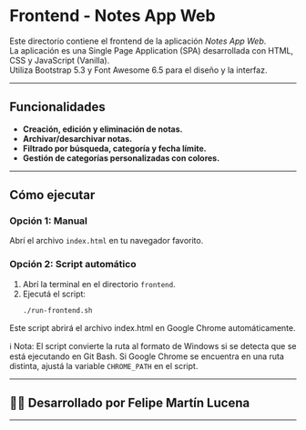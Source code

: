 # Frontend - Notes App Web

Este directorio contiene el frontend de la aplicación *Notes App Web*.  
La aplicación es una Single Page Application (SPA) desarrollada con HTML, CSS y JavaScript (Vanilla).  
Utiliza Bootstrap 5.3 y Font Awesome 6.5 para el diseño y la interfaz.

---

## Funcionalidades

- **Creación, edición y eliminación de notas.**
- **Archivar/desarchivar notas.**
- **Filtrado por búsqueda, categoría y fecha límite.**
- **Gestión de categorías personalizadas con colores.**

---

## Cómo ejecutar

### Opción 1: Manual
Abrí el archivo `index.html` en tu navegador favorito.

### Opción 2: Script automático

1. Abrí la terminal en el directorio `frontend`.
2. Ejecutá el script:
   ```bash
   ./run-frontend.sh
   ```

Este script abrirá el archivo index.html en Google Chrome automáticamente.

 ℹ️ Nota:
 El script convierte la ruta al formato de Windows si se detecta que se está ejecutando en Git Bash.
 Si Google Chrome se encuentra en una ruta distinta, ajustá la variable `CHROME_PATH` en el script.

---

## 👨‍💻 Desarrollado por Felipe Martín Lucena

---